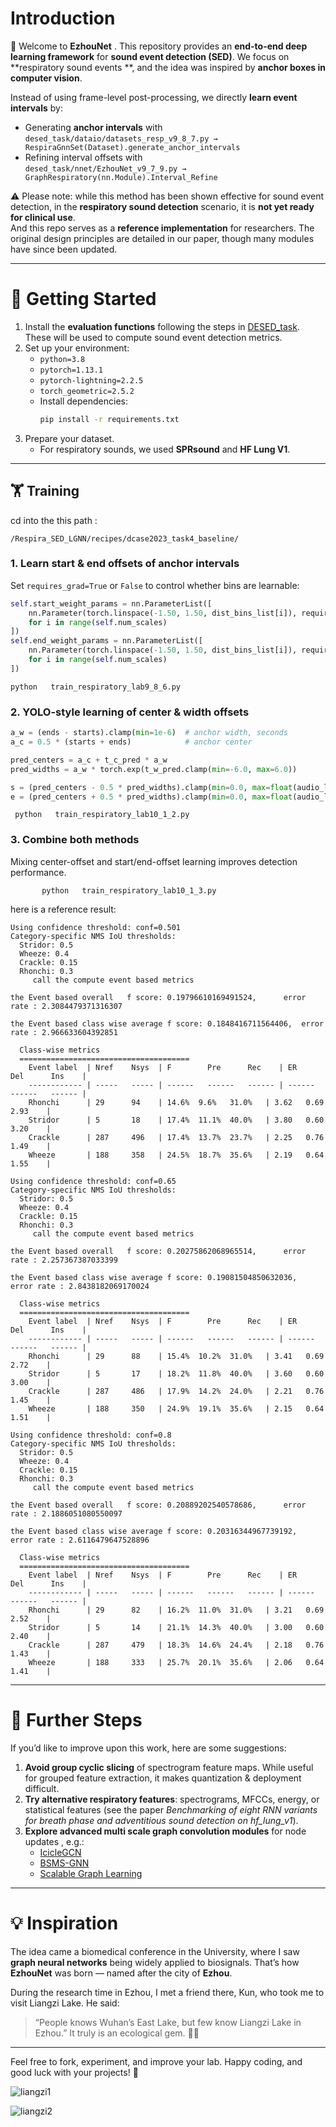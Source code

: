 # Introduction 

🎉    Welcome to **EzhouNet** . This repository provides an **end-to-end deep learning framework** for **sound event detection (SED)**.   We focus on **respiratory sound events **, and the idea was inspired by **anchor boxes in computer vision**.  

Instead of using frame-level post-processing, we directly **learn event intervals** by:  
- Generating **anchor intervals** with  
  `desed_task/dataio/datasets_resp_v9_8_7.py → RespiraGnnSet(Dataset).generate_anchor_intervals`  
- Refining interval offsets with  
  `desed_task/nnet/EzhouNet_v9_7_9.py → GraphRespiratory(nn.Module).Interval_Refine`  

⚠  Please note: while this method has been shown effective for sound event detection,   in the **respiratory sound detection** scenario, it is **not yet ready for clinical use**.  
And this repo serves as a **reference implementation** for researchers.  The original design principles are detailed in our paper, though many modules have since been updated.

---



# 🚀 Getting Started

1. Install the **evaluation functions** following the steps in [DESED_task](https://github.com/DCASE-REPO/DESED_task).  
   These will be used to compute  sound event  detection metrics.
2. Set up your environment:  
   - `python=3.8`  
   - `pytorch=1.13.1`  
   - `pytorch-lightning=2.2.5`  
   - `torch_geometric=2.5.2`  
   - Install dependencies:  
     ```bash
     pip install -r requirements.txt
     ```
3. Prepare your dataset.  
   - For respiratory sounds, we used **SPRsound** and **HF Lung V1**.

---

## 🏋️ Training



cd  into  the this path :

```
/Respira_SED_LGNN/recipes/dcase2023_task4_baseline/
```



### 1. Learn start & end offsets of anchor intervals  

Set `requires_grad=True` or `False` to control whether bins  are learnable:
```python
self.start_weight_params = nn.ParameterList([
    nn.Parameter(torch.linspace(-1.50, 1.50, dist_bins_list[i]), requires_grad=False)
    for i in range(self.num_scales)
])
self.end_weight_params = nn.ParameterList([
    nn.Parameter(torch.linspace(-1.50, 1.50, dist_bins_list[i]), requires_grad=False)
    for i in range(self.num_scales)
])
```



```
python   train_respiratory_lab9_8_6.py
```



### 2. YOLO-style learning of center & width offsets

```python
a_w = (ends - starts).clamp(min=1e-6)  # anchor width, seconds
a_c = 0.5 * (starts + ends)            # anchor center

pred_centers = a_c + t_c_pred * a_w
pred_widths = a_w * torch.exp(t_w_pred.clamp(min=-6.0, max=6.0))

s = (pred_centers - 0.5 * pred_widths).clamp(min=0.0, max=float(audio_len))
e = (pred_centers + 0.5 * pred_widths).clamp(min=0.0, max=float(audio_len))
```

```
 python   train_respiratory_lab10_1_2.py
```



### 3. Combine both methods

Mixing center-offset and start/end-offset learning improves detection performance.

```
       python   train_respiratory_lab10_1_3.py
```



here  is  a  reference result:

```
Using confidence threshold: conf=0.501
Category-specific NMS IoU thresholds:
  Stridor: 0.5
  Wheeze: 0.4
  Crackle: 0.15
  Rhonchi: 0.3
	 call the compute event based metrics  

the Event based overall   f score: 0.19796610169491524, 	 error rate : 2.3084479371316307

the Event based class wise average f score: 0.1848416711564406,	 error rate : 2.966633604392851

  Class-wise metrics
  ======================================
    Event label  | Nref    Nsys  | F        Pre      Rec    | ER       Del      Ins    |
    ------------ | -----   ----- | ------   ------   ------ | ------   ------   ------ |
    Rhonchi      | 29      94    | 14.6%  9.6%   31.0%   | 3.62   0.69   2.93    |
    Stridor      | 5       18    | 17.4%  11.1%  40.0%   | 3.80   0.60   3.20    |
    Crackle      | 287     496   | 17.4%  13.7%  23.7%   | 2.25   0.76   1.49    |
    Wheeze       | 188     358   | 24.5%  18.7%  35.6%   | 2.19   0.64   1.55    |

Using confidence threshold: conf=0.65
Category-specific NMS IoU thresholds:
  Stridor: 0.5
  Wheeze: 0.4
  Crackle: 0.15
  Rhonchi: 0.3
	 call the compute event based metrics  

the Event based overall   f score: 0.20275862068965514, 	 error rate : 2.257367387033399

the Event based class wise average f score: 0.19081504850632036,	 error rate : 2.8438182069170024

  Class-wise metrics
  ======================================
    Event label  | Nref    Nsys  | F        Pre      Rec    | ER       Del      Ins    |
    ------------ | -----   ----- | ------   ------   ------ | ------   ------   ------ |
    Rhonchi      | 29      88    | 15.4%  10.2%  31.0%   | 3.41   0.69   2.72    |
    Stridor      | 5       17    | 18.2%  11.8%  40.0%   | 3.60   0.60   3.00    |
    Crackle      | 287     486   | 17.9%  14.2%  24.0%   | 2.21   0.76   1.45    |
    Wheeze       | 188     350   | 24.9%  19.1%  35.6%   | 2.15   0.64   1.51    |

Using confidence threshold: conf=0.8
Category-specific NMS IoU thresholds:
  Stridor: 0.5
  Wheeze: 0.4
  Crackle: 0.15
  Rhonchi: 0.3
	 call the compute event based metrics  

the Event based overall   f score: 0.20889202540578686, 	 error rate : 2.1886051080550097

the Event based class wise average f score: 0.20316344967739192,	 error rate : 2.6116479647528896

  Class-wise metrics
  ======================================
    Event label  | Nref    Nsys  | F        Pre      Rec    | ER       Del      Ins    |
    ------------ | -----   ----- | ------   ------   ------ | ------   ------   ------ |
    Rhonchi      | 29      82    | 16.2%  11.0%  31.0%   | 3.21   0.69   2.52    |
    Stridor      | 5       14    | 21.1%  14.3%  40.0%   | 3.00   0.60   2.40    |
    Crackle      | 287     479   | 18.3%  14.6%  24.4%   | 2.18   0.76   1.43    |
    Wheeze       | 188     333   | 25.7%  20.1%  35.6%   | 2.06   0.64   1.41    |
```



------

# 🔮 Further Steps

If you’d like to improve upon this work, here are some suggestions:

1. **Avoid  group  cyclic slicing** of  spectrogram feature maps.
    While useful for grouped feature extraction, it makes quantization & deployment difficult.
2. **Try alternative respiratory features**:
    spectrograms, MFCCs, energy, or statistical features (see the paper  *Benchmarking of eight RNN variants for breath phase and adventitious sound detection on hf_lung_v1*).
3. **Explore advanced  multi scale graph convolution modules**    for node updates , e.g.:
   - [IcicleGCN](https://github.com/xuyuankun631/IcicleGCN)
   - [BSMS-GNN](https://github.com/Eydcao/BSMS-GNN)
   - [Scalable Graph Learning](https://github.com/PKU-DAIR/SGL)

------

# 💡 Inspiration

The idea came  a biomedical conference in  the University,   where I saw **graph neural networks**  being widely applied to biosignals.   That’s how **EzhouNet** was born — named after the city of **Ezhou**.

During the  research time in Ezhou, I met a friend there, Kun, who took me to visit Liangzi Lake. He said:

> “People knows Wuhan’s East Lake, but few know Liangzi Lake in Ezhou.”
>  It truly is an ecological gem. 🌿🌊

------



   Feel free to fork, experiment, and improve your  lab.   Happy coding, and good luck with your projects! 🚀
        



![liangzi1](/home/respecting_god/Downloads/liangzi1.png)

![liangzi2](/home/respecting_god/Downloads/liangzi2.png)